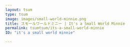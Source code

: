 ```yaml
---
layout: tsum
type: tsum
image: images/small-world-minnie.png
title: スモールワールドミニー | It's a Small World Minnie
permalink: tsumtsum/its-a-small-world-minnie
ID: "it's a small world minnie"

---
```

